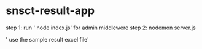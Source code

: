 # snsct-result-app

step 1: run ' node index.js' for admin middlewere
step 2: nodemon server.js




' use the sample result excel file'
